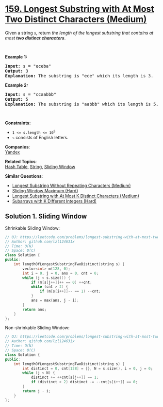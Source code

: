 # [159. Longest Substring with At Most Two Distinct Characters (Medium)](https://leetcode.com/problems/longest-substring-with-at-most-two-distinct-characters/)

<p>Given a string <code>s</code>, return <em>the length of the longest substring that contains at most <strong>two distinct characters</strong></em>.</p>

<p>&nbsp;</p>
<p><strong>Example 1:</strong></p>

<pre><strong>Input:</strong> s = "eceba"
<strong>Output:</strong> 3
<strong>Explanation:</strong> The substring is "ece" which its length is 3.
</pre>

<p><strong>Example 2:</strong></p>

<pre><strong>Input:</strong> s = "ccaabbb"
<strong>Output:</strong> 5
<strong>Explanation:</strong> The substring is "aabbb" which its length is 5.
</pre>

<p>&nbsp;</p>
<p><strong>Constraints:</strong></p>

<ul>
	<li><code>1 &lt;= s.length &lt;= 10<sup>5</sup></code></li>
	<li><code>s</code> consists of English letters.</li>
</ul>


**Companies**:  
[Yandex](https://leetcode.com/company/yandex)

**Related Topics**:  
[Hash Table](https://leetcode.com/tag/hash-table/), [String](https://leetcode.com/tag/string/), [Sliding Window](https://leetcode.com/tag/sliding-window/)

**Similar Questions**:
* [Longest Substring Without Repeating Characters (Medium)](https://leetcode.com/problems/longest-substring-without-repeating-characters/)
* [Sliding Window Maximum (Hard)](https://leetcode.com/problems/sliding-window-maximum/)
* [Longest Substring with At Most K Distinct Characters (Medium)](https://leetcode.com/problems/longest-substring-with-at-most-k-distinct-characters/)
* [Subarrays with K Different Integers (Hard)](https://leetcode.com/problems/subarrays-with-k-different-integers/)

## Solution 1. Sliding Window

Shrinkable Sliding Window:
```cpp
// OJ: https://leetcode.com/problems/longest-substring-with-at-most-two-distinct-characters/
// Author: github.com/lzl124631x
// Time: O(N)
// Space: O(C) 
class Solution {
public:
    int lengthOfLongestSubstringTwoDistinct(string s) {
        vector<int> m(128, 0);
        int i = 0, j = 0, ans = 0, cnt = 0;
        while (j < s.size()) {
            if (m[s[j++]]++ == 0) ++cnt;
            while (cnt > 2) {
                if (m[s[i++]]-- == 1) --cnt;
            }
            ans = max(ans, j - i);
        }
        return ans;
    }
};
```

Non-shrinkable Sliding Window:

```cpp
// OJ: https://leetcode.com/problems/longest-substring-with-at-most-two-distinct-characters/
// Author: github.com/lzl124631x
// Time: O(N)
// Space: O(C)
class Solution {
public:
    int lengthOfLongestSubstringTwoDistinct(string s) {
        int distinct = 0, cnt[128] = {}, N = s.size(), i = 0, j = 0;
        while (j < N) {
            distinct += ++cnt[s[j++]] == 1;
            if (distinct > 2) distinct -= --cnt[s[i++]] == 0;
        }
        return j - i;
    }
};
```